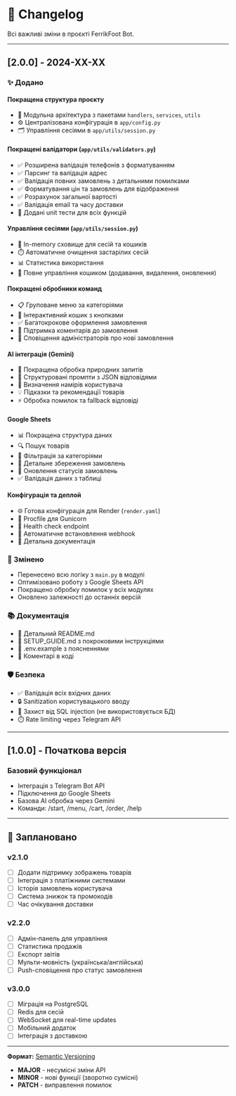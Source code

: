 # 📝 Changelog

Всі важливі зміни в проєкті FerrikFoot Bot.

---

## [2.0.0] - 2024-XX-XX

### ✨ Додано

#### Покращена структура проєкту
- 📁 Модульна архітектура з пакетами `handlers`, `services`, `utils`
- ⚙️ Централізована конфігурація в `app/config.py`
- 🗂️ Управління сесіями в `app/utils/session.py`

#### Покращені валідатори (`app/utils/validators.py`)
- ✅ Розширена валідація телефонів з форматуванням
- ✅ Парсинг та валідація адрес
- ✅ Валідація повних замовлень з детальними помилками
- ✅ Форматування цін та замовлень для відображення
- ✅ Розрахунок загальної вартості
- ✅ Валідація email та часу доставки
- 🧪 Додані unit тести для всіх функцій

#### Управління сесіями (`app/utils/session.py`)
- 💾 In-memory сховище для сесій та кошиків
- ⏱️ Автоматичне очищення застарілих сесій
- 📊 Статистика використання
- 🛒 Повне управління кошиком (додавання, видалення, оновлення)

#### Покращені обробники команд
- 📋 Груповане меню за категоріями
- 🛒 Інтерактивний кошик з кнопками
- ✅ Багатокрокове оформлення замовлення
- 💬 Підтримка коментарів до замовлення
- 🔔 Сповіщення адміністраторів про нові замовлення

#### AI інтеграція (Gemini)
- 🤖 Покращена обробка природних запитів
- 📝 Структуровані промпти з JSON відповідями
- 🎯 Визначення намірів користувача
- 💡 Підказки та рекомендації товарів
- ⚡ Обробка помилок та fallback відповіді

#### Google Sheets
- 📊 Покращена структура даних
- 🔍 Пошук товарів
- 📂 Фільтрація за категоріями
- 📝 Детальне збереження замовлень
- 🔄 Оновлення статусів замовлень
- ✅ Валідація даних з таблиці

#### Конфігурація та деплой
- 🌐 Готова конфігурація для Render (`render.yaml`)
- 📄 Procfile для Gunicorn
- 🐛 Health check endpoint
- 🔧 Автоматичне встановлення webhook
- 📝 Детальна документація

### 🔧 Змінено

- Перенесено всю логіку з `main.py` в модулі
- Оптимізовано роботу з Google Sheets API
- Покращено обробку помилок у всіх модулях
- Оновлено залежності до останніх версій

### 📚 Документація

- 📖 Детальний README.md
- 🚀 SETUP_GUIDE.md з покроковими інструкціями
- 📝 .env.example з поясненнями
- 💬 Коментарі в коді

### 🛡️ Безпека

- ✅ Валідація всіх вхідних даних
- 🔒 Sanitization користувацького вводу
- 🚫 Захист від SQL injection (не використовується БД)
- ⏱️ Rate limiting через Telegram API

---

## [1.0.0] - Початкова версія

### Базовий функціонал
- Інтеграція з Telegram Bot API
- Підключення до Google Sheets
- Базова AI обробка через Gemini
- Команди: /start, /menu, /cart, /order, /help

---

## 🔮 Заплановано

### v2.1.0
- [ ] Додати підтримку зображень товарів
- [ ] Інтеграція з платіжними системами
- [ ] Історія замовлень користувача
- [ ] Система знижок та промокодів
- [ ] Час очікування доставки

### v2.2.0
- [ ] Адмін-панель для управління
- [ ] Статистика продажів
- [ ] Експорт звітів
- [ ] Мульти-мовність (українська/англійська)
- [ ] Push-сповіщення про статус замовлення

### v3.0.0
- [ ] Міграція на PostgreSQL
- [ ] Redis для сесій
- [ ] WebSocket для real-time updates
- [ ] Мобільний додаток
- [ ] Інтеграція з доставкою

---

**Формат:** [Semantic Versioning](https://semver.org/)
- **MAJOR** - несумісні зміни API
- **MINOR** - нові функції (зворотно сумісні)
- **PATCH** - виправлення помилок
